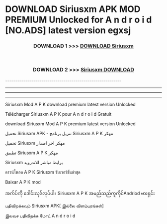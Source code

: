 # DOWNLOAD Siriusxm  APK MOD PREMIUM Unlocked for A n d r o i d [NO.ADS] latest version egxsj 



<div align="center">

<h3>DOWNLOAD 1 >>> <a href="https://getmod2.web.app/?judul=Siriusxm ">DOWNLOAD Siriusxm </a></h3><br>

<h3>DOWNLOAD 2 >>> <a href="https://getmod2.web.app/?judul=Siriusxm ">Siriusxm  DOWNLOAD </a></h3>

</div>
----------------------------------------------------------

----------------------------------------------------------

----------------------------------------------------------

----------------------------------------------------------

Siriusxm  Mod A P K download premium latest version Unlocked

Télécharger Siriusxm  A P K pour A n d r o i d Gratuit

download Siriusxm  Mod A P K premium latest version Unlocked

تحميل Siriusxm  APK - تنزيل برنامج Siriusxm  A P K مهكر

تحميل Siriusxm  مهكر اخر اصدار

تطبيق Siriusxm  A P K مهكر

Siriusxm  برابط مباشر للاندرويد

ดาวน์โหลด A P K Siriusxm  รับเวอร์ชันล่าสุด

Baixar A P K mod

အက်ပ်ကို ဒေါင်းလုဒ်လုပ်ပါ။ Siriusxm  A P K အမည်သည်ကူကိုင်Andriod ဗားရှင်း

பதிவிறக்கவும் Siriusxm  APK[ இல்லை விளம்பரங்கள்] 
 
இலவச பதிவிறக்க மோட் A n d r o i d



